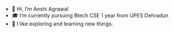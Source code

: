 - 👋 Hi, I’m Anshi Agrawal 
- 🎓 I’m currently pursuing Btech CSE 1 year from UPES Dehradun 
- 🌱 I like exploring and learning new     things.


<!---
anshiagrawal22/anshiagrawal22 is a ✨ special ✨ repository because its `README.md` (this file) appears on your GitHub profile.
You can click the Preview link to take a look at your changes.
--->
